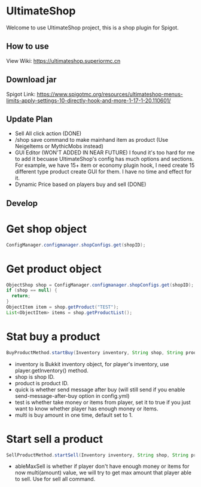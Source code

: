 # UltimateShop

Welcome to use UltimateShop project, this is a shop plugin for Spigot.

## How to use
View Wiki: https://ultimateshop.superiormc.cn

## Download jar
Spigot Link: https://www.spigotmc.org/resources/ultimateshop-menus-limits-apply-settings-10-directly-hook-and-more-1-17-1-20.110601/

## Update Plan
- Sell All click action (DONE)
- /shop save command to make mainhand item as product (Use NeigeItems or MythicMobs instead)
- GUI Editor (WON'T ADDED IN NEAR FUTURE)
  I found it's too hard for me to add it becuase UltimateShop's config has much options and sections.
  For example, we have 15+ item or economy plugin hook, I need create 15 different type product create GUI for them.
  I have no time and effect for it.
- Dynamic Price based on players buy and sell (DONE)

## Develop
# Get shop object
```java
ConfigManager.configmanager.shopConfigs.get(shopID);
```
# Get product object
```java
ObjectShop shop = ConfigManager.configmanager.shopConfigs.get(shopID);
if (shop == null) {
  return;
}
ObjectItem item = shop.getProduct("TEST");
List<ObjectItem> items = shop.getProductList();
```

# Stat buy a product
```java
BuyProductMethod.startBuy(Inventory inventory, String shop, String product, Player player, boolean quick, boolean test, int multi);
```
- inventory is Bukkit inventory object, for player's inventory, use player.getInventory() method.
- shop is shop ID.
- product is product ID.
- quick is whether send message after buy (will still send if you enable send-message-after-buy option in config.yml)
- test is whether take money or items from player, set it to true if you just want to know whether player has enough money or items.
- multi is buy amount in one time, default set to 1.

# Start sell a product
```java
SellProductMethod.startSell(Inventory inventory, String shop, String product, Player player, boolean quick, boolean test, boolean ableMaxSell, int multi);
```
- ableMaxSell is whether if player don't have enough money or items for now multi(amount) value, we will try to get max amount that player able to sell. Use for sell all command.
